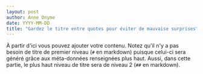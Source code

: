 ```yaml
---
layout: post
author: Anne Onyme
date: YYYY-MM-DD
title: "Gardez le titre entre quotes pour éviter de mauvaise surprises"
---
```


À partir d'ici vous pouvez ajouter votre contenu. Notez qu'il n'y a pas besoin
de titre de premier niveau (`#` en markdown) puisque celui-ci sera généré grâce
aux méta-données renseignées plus haut. Aussi, dans cette partie, le plus haut
niveau de titre sera de niveau 2 (`##` en markdown).

